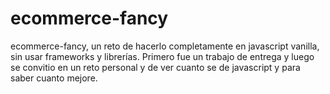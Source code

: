 # ecommerce-fancy
ecommerce-fancy,  un reto de hacerlo completamente en javascript vanilla, sin usar frameworks y librerías.
Primero fue un trabajo de entrega y luego se convitio en un reto personal y de ver cuanto se de javascript y para saber cuanto mejore.
